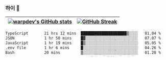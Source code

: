 
### 하이 👋
[![warpdev's GitHub stats](https://github-readme-stats.vercel.app/api?username=warpdev&show_icons=true&theme=vue-dark)](#) |[![GitHub Streak](https://github-readme-streak-stats.herokuapp.com/?user=warpdev&theme=dark)](#)
--- | --- |
<!--START_SECTION:waka-->

```txt
TypeScript       21 hrs 12 mins  ████████████████████▒░░░░   81.04 %
JSON             1 hr 50 mins    █▓░░░░░░░░░░░░░░░░░░░░░░░   07.07 %
JavaScript       1 hr 19 mins    █▒░░░░░░░░░░░░░░░░░░░░░░░   05.05 %
.env file        1 hr 6 mins     █░░░░░░░░░░░░░░░░░░░░░░░░   04.26 %
Bash             20 mins         ▒░░░░░░░░░░░░░░░░░░░░░░░░   01.28 %
```

<!--END_SECTION:waka-->

<!--
**warpdev/warpdev** is a ✨ _special_ ✨ repository because its `README.md` (this file) appears on your GitHub profile.

Here are some ideas to get you started:

- 🔭 I’m currently working on ...
- 🌱 I’m currently learning ...
- 👯 I’m looking to collaborate on ...
- 🤔 I’m looking for help with ...
- 💬 Ask me about ...
- 📫 How to reach me: ...
- 😄 Pronouns: ...
- ⚡ Fun fact: ...
-->
